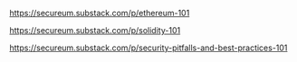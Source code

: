https://secureum.substack.com/p/ethereum-101

https://secureum.substack.com/p/solidity-101

https://secureum.substack.com/p/security-pitfalls-and-best-practices-101

